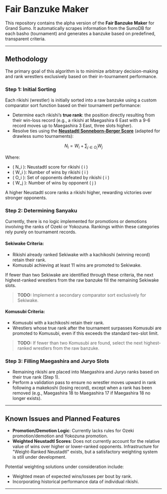 # Fair Banzuke Maker

This repository contains the alpha version of the **Fair Banzuke Maker** for Grand Sumo. It automatically scrapes information from the SumoDB for each basho (tournament) and generates a banzuke based on predefined, transparent criteria.

---

## Methodology

The primary goal of this algorithm is to minimize arbitrary decision-making and rank wrestlers exclusively based on their in-tournament performance.

### Step 1: Initial Sorting

Each rikishi (wrestler) is initially sorted into a raw banzuke using a custom comparator sort function based on their tournament performance:

- Determine each rikishi’s **true rank**: the position directly resulting from their win-loss record (e.g., a rikishi at Maegashira 6 East with a 9-6 record moves up to Maegashira 3 East, three slots higher).
- Resolve ties using the [**Neustadtl Sonneborn-Berger Score**](https://en.wikipedia.org/wiki/Sonneborn%E2%80%93Berger_score#Neustadtl_Sonneborn%E2%80%93Berger_score) (adapted for drawless sumo tournaments):

$$
N_i = W_i + \sum_{j \in O_i} W_j
$$

Where:
- \( N_i \): Neustadtl score for rikishi \( i \)
- \( W_i \): Number of wins by rikishi \( i \)
- \( O_i \): Set of opponents defeated by rikishi \( i \)
- \( W_j \): Number of wins by opponent \( j \)

A higher Neustadtl score ranks a rikishi higher, rewarding victories over stronger opponents.

### Step 2: Determining Sanyaku

Currently, there is no logic implemented for promotions or demotions involving the ranks of Ozeki or Yokozuna. Rankings within these categories rely purely on tournament records.

#### Sekiwake Criteria:
- Rikishi already ranked Sekiwake with a kachikoshi (winning record) retain their rank.
- Komusubi achieving at least 11 wins are promoted to Sekiwake.

If fewer than two Sekiwake are identified through these criteria, the next highest-ranked wrestlers from the raw banzuke fill the remaining Sekiwake slots.

> **TODO:** Implement a secondary comparator sort exclusively for Sekiwake.

#### Komusubi Criteria:
- Komusubi with a kachikoshi retain their rank.
- Wrestlers whose true rank after the tournament surpasses Komusubi are promoted to Komusubi, even if this exceeds the standard two-slot limit.

> **TODO:** If fewer than two Komusubi are found, select the next highest-ranked wrestlers from the raw banzuke.

### Step 3: Filling Maegashira and Juryo Slots

- Remaining rikishi are placed into Maegashira and Juryo ranks based on their true rank (Step 1).
- Perform a validation pass to ensure no wrestler moves upward in rank following a makekoshi (losing record), except when a rank has been removed (e.g., Maegashira 18 to Maegashira 17 if Maegashira 18 no longer exists).

---

## Known Issues and Planned Features

- **Promotion/Demotion Logic**: Currently lacks rules for Ozeki promotion/demotion and Yokozuna promotion.
- **Weighted Neustadtl Scores**: Does not currently account for the relative value of wins over higher or lower-ranked opponents. Infrastructure for \"Weight-Ranked Neustadtl\" exists, but a satisfactory weighting system is still under development.

Potential weighting solutions under consideration include:
- Weighted mean of expected wins/losses per bout by rank.
- Incorporating historical performance data of individual rikishi.

---

